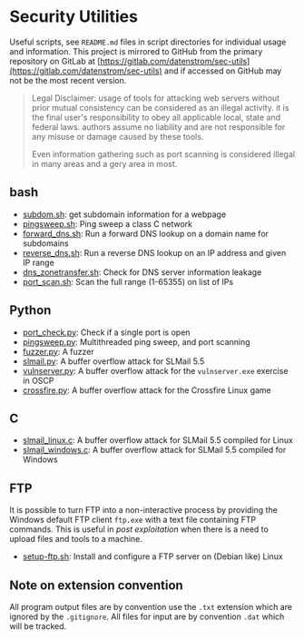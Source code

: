 # Security Utilities

Useful scripts, see `README.md` files in script directories for individual usage and information.
This project is mirrored to GitHub from the primary repository on GitLab at
[https://gitlab.com/datenstrom/sec-utils](https://gitlab.com/datenstrom/sec-utils) and if
accessed on GitHub may not be the most recent version.

> Legal Disclaimer: usage of tools for attacking web servers without
> prior mutual consistency can be considered as an illegal activity. it is the final user's 
> responsibility to obey all applicable local, state and federal laws. authors assume no 
> liability and are not responsible for any misuse or damage caused by these tools.
>
> Even information gathering such as port scanning is considered illegal in many areas
> and a gery area in most.

## bash

*   [subdom.sh](bash/subdom/): get subdomain information for a webpage
*   [pingsweep.sh](bash/pingsweep/): Ping sweep a class C network
*   [forward_dns.sh](bash/forward_dns/): Run a forward DNS lookup on a domain name for subdomains
*   [reverse_dns.sh](bash/reverse_dns/): Run a reverse DNS lookup on an IP address and given IP range
*   [dns_zonetransfer.sh](bash/dns_zonetransfer/):  Check for DNS server information leakage
*   [port_scan.sh](bash/port_scan/): Scan the full range (1-65355) on list of IPs

## Python

*   [port_check.py](python/port_check/): Check if a single port is open 
*   [pingsweep.py](python/pingsweep/): Multithreaded ping sweep, and port scanning 
*   [fuzzer.py](python/fuzzer/): A fuzzer 
*   [slmail.py](python/SLMail-pwn/): A buffer overflow attack for SLMail 5.5 
*   [vulnserver.py](python/SLMail-pwn/): A buffer overflow attack for the `vulnserver.exe` exercise in OSCP 
*   [crossfire.py](python/crossfire/): A buffer overflow attack for the Crossfire Linux game

## C

*   [slmail_linux.c](c/slmail_linux/): A buffer overflow attack for SLMail 5.5 compiled for Linux
*   [slmail_windows.c](c/slmail_windows/): A buffer overflow attack for SLMail 5.5 compiled for Windows 

## FTP

It is possible to turn FTP into a non-interactive process by providing the Windows
default FTP client `ftp.exe` with a text file containing FTP commands. This is
useful in _post exploitation_ when there is a need to upload files and tools to a
machine.

*   [setup-ftp.sh](ftp/pureFTPd/): Install and configure a FTP server on (Debian like) Linux

## Note on extension convention

All program output files are by convention use the `.txt` extension which are ignored by the
`.gitignore`. All files for input are by convention `.dat` which will be tracked.
